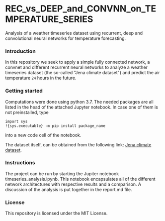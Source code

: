 # REC_vs_DEEP_and_CONVNN_on_TEMPERATURE_SERIES

Analysis of a weather timeseries dataset using recurrent, deep and convolutional neural networks for temperature forecasting.


### Introduction
In this repository we seek to apply a simple fully connected network, a convnet and different recurrent neural networks to analyze a weather timeseries dataset (the so-called "Jena climate dataset") and predict the air temperature `24` hours in the future.

### Getting started
Computations were done using python 3.7. The needed packages are all listed in the head of the attached Jupyter notebook. In case one of them is not preinstalled, type

```
import sys
!{sys.executable} -m pip install package_name

```
into a new code cell of the notebook.

The dataset itself, can be obtained from the following link: [Jena climate dataset](https://s3.amazonaws.com/keras-datasets/jena_climate_2009_2016.csv.zip).

### Instructions
The project can be run by starting the Jupiter notebook timeseries_analysis.ipynb. This notebook encapsulates all of the different network architectures with respective results and a comparison. A discussion of the analysis is put together in the report.md file.

### License
This repository is licensed under the MIT License.
